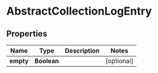 

# AbstractCollectionLogEntry


## Properties

| Name | Type | Description | Notes |
|------------ | ------------- | ------------- | -------------|
|**empty** | **Boolean** |  |  [optional] |



